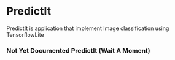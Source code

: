# PredictIt
PredictIt is application that implement Image classification using TensorflowLite

### Not Yet Documented PredictIt (Wait A Moment)
